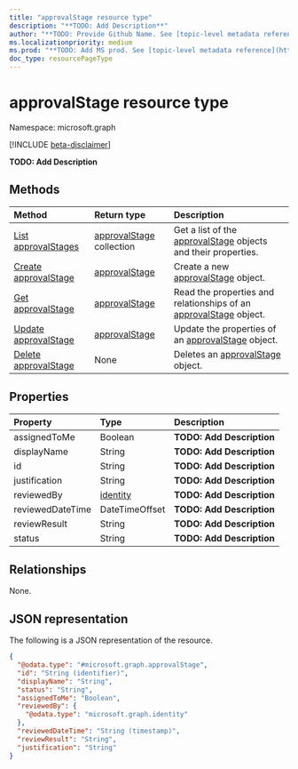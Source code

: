 ```yaml
---
title: "approvalStage resource type"
description: "**TODO: Add Description**"
author: "**TODO: Provide Github Name. See [topic-level metadata reference](https://msgo.azurewebsites.net/add/document/guidelines/metadata.html#topic-level-metadata)**"
ms.localizationpriority: medium
ms.prod: "**TODO: Add MS prod. See [topic-level metadata reference](https://msgo.azurewebsites.net/add/document/guidelines/metadata.html#topic-level-metadata)**"
doc_type: resourcePageType
---
```


# approvalStage resource type

Namespace: microsoft.graph

[!INCLUDE [beta-disclaimer](../../includes/beta-disclaimer.md)]

**TODO: Add Description**

## Methods
|Method|Return type|Description|
|:---|:---|:---|
|[List approvalStages](../api/approvalstage-list.md)|[approvalStage](../resources/approvalstage.md) collection|Get a list of the [approvalStage](../resources/approvalstage.md) objects and their properties.|
|[Create approvalStage](../api/approval-post-stages.md)|[approvalStage](../resources/approvalstage.md)|Create a new [approvalStage](../resources/approvalstage.md) object.|
|[Get approvalStage](../api/approvalstage-get.md)|[approvalStage](../resources/approvalstage.md)|Read the properties and relationships of an [approvalStage](../resources/approvalstage.md) object.|
|[Update approvalStage](../api/approvalstage-update.md)|[approvalStage](../resources/approvalstage.md)|Update the properties of an [approvalStage](../resources/approvalstage.md) object.|
|[Delete approvalStage](../api/approvalstage-delete.md)|None|Deletes an [approvalStage](../resources/approvalstage.md) object.|

## Properties
|Property|Type|Description|
|:---|:---|:---|
|assignedToMe|Boolean|**TODO: Add Description**|
|displayName|String|**TODO: Add Description**|
|id|String|**TODO: Add Description**|
|justification|String|**TODO: Add Description**|
|reviewedBy|[identity](../resources/identity.md)|**TODO: Add Description**|
|reviewedDateTime|DateTimeOffset|**TODO: Add Description**|
|reviewResult|String|**TODO: Add Description**|
|status|String|**TODO: Add Description**|

## Relationships
None.

## JSON representation
The following is a JSON representation of the resource.
<!-- {
  "blockType": "resource",
  "keyProperty": "id",
  "@odata.type": "microsoft.graph.approvalStage",
  "openType": false
}
-->
``` json
{
  "@odata.type": "#microsoft.graph.approvalStage",
  "id": "String (identifier)",
  "displayName": "String",
  "status": "String",
  "assignedToMe": "Boolean",
  "reviewedBy": {
    "@odata.type": "microsoft.graph.identity"
  },
  "reviewedDateTime": "String (timestamp)",
  "reviewResult": "String",
  "justification": "String"
}
```

